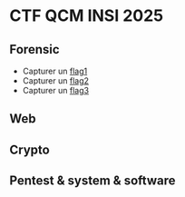 # CTF QCM INSI 2025
## Forensic
* Capturer un [flag1](https://github.com/SitrakaResearchAndPOC/CTF_INSI_2025/blob/main/flag1.md)
* Capturer un [flag2](https://github.com/SitrakaResearchAndPOC/CTF_INSI_2025/blob/main/flag2.md)
* Capturer un [flag3](https://github.com/SitrakaResearchAndPOC/CTF_INSI_2025/blob/main/flag3.md) 
## Web


## Crypto


## Pentest & system & software
